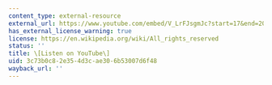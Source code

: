```yaml
---
content_type: external-resource
external_url: https://www.youtube.com/embed/V_LrFJsgmJc?start=17&end=209
has_external_license_warning: true
license: https://en.wikipedia.org/wiki/All_rights_reserved
status: ''
title: \[Listen on YouTube\]
uid: 3c73b0c8-2e35-4d3c-ae30-6b53007d6f48
wayback_url: ''
---
```


